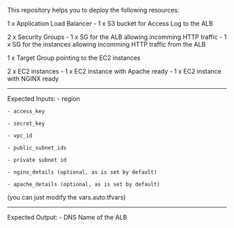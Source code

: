 This repository helps you to deploy the following resources:

1 x Application Load Balancer
    - 1 x S3 bucket for Access Log to the ALB

2 x Security Groups
    - 1 x SG for the ALB allowing incomming HTTP traffic
    - 1 x SG for the instances allowing incomming HTTP traffic from the ALB

1 x Target Group pointing to the EC2 instances

2 x EC2 instances
    - 1 x EC2 instance with Apache ready
    - 1 x EC2 instance with NGINX ready

-----------------------------------------------------------------------------------

Expected Inputs:
    - region

    - access_key

    - secret_key

    - vpc_id

    - public_subnet_ids

    - private subnet id

    - nginx_details (optional, as is set by default)
    
    - apache_details (optional, as is set by default)

(you can just modify the vars.auto.tfvars)

-----------------------------------------------------------------------------------

Expected Output:
    - DNS Name of the ALB